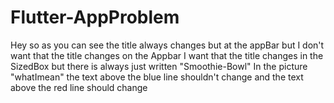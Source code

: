 # Flutter-AppProblem
Hey so as you can see the title always changes but at the appBar but I don't want that the title changes on the Appbar I want that the title changes in the SizedBox but there is always just written "Smoothie-Bowl"  In the picture "whatImean" the text above the blue line shouldn't change and the text above the red line should change
